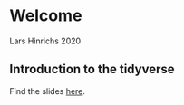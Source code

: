 Welcome
================
Lars Hinrichs
2020

## Introduction to the tidyverse

Find the slides [here](introduction_to_the_tidyverse.html).
